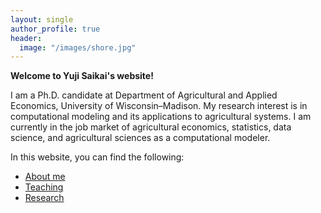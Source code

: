 ```yaml
---
layout: single
author_profile: true
header:
  image: "/images/shore.jpg"
---
```


**Welcome to Yuji Saikai's website!**

I am a Ph.D. candidate at Department of Agricultural and Applied Economics, University of Wisconsin–Madison. My research interest is in computational modeling and its applications to agricultural systems. I am currently in the job market of agricultural economics, statistics, data science, and agricultural sciences as a computational modeler.

In this website, you can find the following:
- [About me](/about/)
- [Teaching](/teaching/)
- [Research](/research/)
